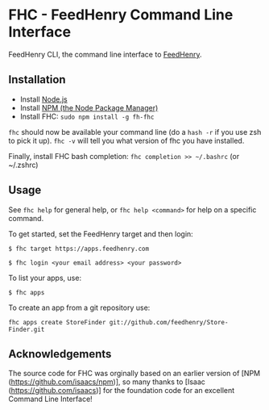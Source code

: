 FHC - FeedHenry Command Line Interface
======================================

FeedHenry CLI, the command line interface to [FeedHenry](http://www.feedhenry.com).

## Installation

* Install [Node.js](http://nodejs.org/)
* Install [NPM (the Node Package Manager)](http://npmjs.org/)
* Install FHC: `sudo npm install -g fh-fhc`

`fhc` should now be available your command line (do a `hash -r` if you use zsh to pick it up). `fhc -v` will tell you what version of fhc you have installed.

Finally, install FHC bash completion: `fhc completion >> ~/.bashrc` (or ~/.zshrc)

## Usage

See `fhc help` for general help, or `fhc help <command>` for help on a specific command.

To get started, set the FeedHenry target and then login:

`$ fhc target https://apps.feedhenry.com`

`$ fhc login <your email address> <your password>`

To list your apps, use:

`$ fhc apps`

To create an app from a git repository use:

`fhc apps create StoreFinder git://github.com/feedhenry/Store-Finder.git`


## Acknowledgements

The source code for FHC was orginally based on an earlier version of [NPM (https://github.com/isaacs/npm)], so many thanks to [Isaac (https://github.com/isaacs)] for the foundation code for an excellent Command Line Interface!